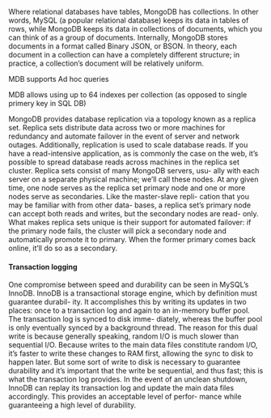 
Where relational databases have tables, MongoDB has collections. In other words, MySQL (a popular relational database) keeps its data in tables of rows, while MongoDB keeps its data in collections of documents, which you can think of as a group of documents.
Internally, MongoDB stores documents in a format called Binary JSON, or BSON.
In theory, each document in a collection can have a completely different structure; in practice, a collection’s document will be relatively uniform.

MDB supports Ad hoc queries

MDB allows using up to 64 indexes per collection (as opposed to single primery key in SQL DB)

MongoDB provides database replication via a topology known as a replica set. Replica sets distribute data across two or more machines for redundancy and automate failover in the event of server and network outages. Additionally, replication is used to scale database reads. If you have a read-intensive application, as is commonly the case on the web, it’s possible to spread database reads across machines in the replica set cluster.
Replica sets consist of many MongoDB servers, usu- ally with each server on a separate physical machine; we’ll call these nodes. At any given time, one node serves as the replica set primary node and one or more nodes serve as secondaries. Like the master-slave repli- cation that you may be familiar with from other data- bases, a replica set’s primary node can accept both reads and writes, but the secondary nodes are read- only. What makes replica sets unique is their support for automated failover: if the primary node fails, the cluster will pick a secondary node and automatically promote it to primary. When the former primary comes back online, it’ll do so as a secondary.

#### Transaction logging
One compromise between speed and durability can be seen in MySQL’s InnoDB. InnoDB is a transactional storage engine, which by definition must guarantee durabil- ity. It accomplishes this by writing its updates in two places: once to a transaction log and again to an in-memory buffer pool. The transaction log is synced to disk imme- diately, whereas the buffer pool is only eventually synced by a background thread. The reason for this dual write is because generally speaking, random I/O is much slower than sequential I/O. Because writes to the main data files constitute random I/O, it’s faster to write these changes to RAM first, allowing the sync to disk to happen later. But some sort of write to disk is necessary to guarantee durability and it’s important that the write be sequential, and thus fast; this is what the transaction log provides. In the event of an unclean shutdown, InnoDB can replay its transaction log and update the main data files accordingly. This provides an acceptable level of perfor- mance while guaranteeing a high level of durability.
